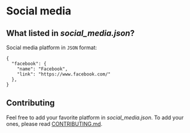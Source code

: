 # Social media

## What listed in _social_media.json_?

Social media platform in `JSON` format:
```
{
  "facebook": {
    "name": "Facebook",
    "link": "https://www.facebook.com/"
  },
}
```

## Contributing

Feel free to add your favorite platform in _social_media.json_.
To add your ones, please read [CONTRIBUTING.md](https://github.com/peppapig13132/Social-media/blob/main/CONTRIBUTING.md).
